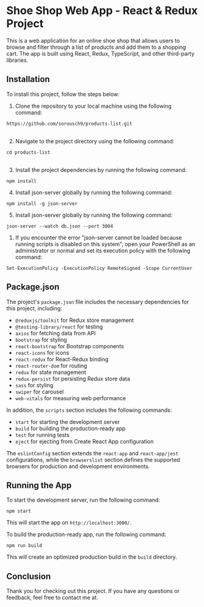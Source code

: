 <h1>Shoe Shop Web App - React &amp; Redux Project</h1>
      <p>
        This is a web application for an online shoe shop that allows users to
        browse and filter through a list of products and add them to a shopping
        cart. The app is built using React, Redux, TypeScript, and other
        third-party libraries.
      </p>
      <h2>Installation</h2>
      <p>To install this project, follow the steps below:</p>
      <ol>
        <li>
          Clone the repository to your local machine using the following
          command:
        </li>
      </ol>
      <pre>
<code>https://github.com/sorousch9/products-list.git
</code>
</pre>
      <ol start="2">
        <li>Navigate to the project directory using the following command:</li>
      </ol>
      <pre>
<code>cd products-list
</code>
</pre>
      <ol start="3">
        <li>
          Install the project dependencies by running the following command:
        </li>
      </ol>
      <pre><code >npm install
</code></pre>
      <ol start="4">
        <li>Install json-server globally by running the following command:</li>
      </ol>
      <pre><code >npm install -g json-server
</code></pre>
      <ol start="5">
        <li>Install json-server globally by running the following command:</li>
      </ol>
      <pre><code >json-server --watch db.json --port 3004
</code></pre>
      <ol>
        <li>
          If you encounter the error "json-server cannot be loaded because
          running scripts is disabled on this system", open your PowerShell as
          an administrator or normal and set its execution policy with the
          following command:
        </li>
      </ol>
      <pre><code >Set-ExecutionPolicy -ExecutionPolicy RemoteSigned -Scope CurrentUser
</code></pre>
      <h2>Package.json</h2>
      <p>
        The project's <code>package.json</code> file includes the necessary
        dependencies for this project, including:
      </p>
      <ul>
        <li><code>@reduxjs/toolkit</code> for Redux store management</li>
        <li><code>@testing-library/react</code> for testing</li>
        <li><code>axios</code> for fetching data from API</li>
        <li><code>bootstrap</code> for styling</li>
        <li><code>react-bootstrap</code> for Bootstrap components</li>
        <li><code>react-icons</code> for icons</li>
        <li><code>react-redux</code> for React-Redux binding</li>
        <li><code>react-router-dom</code> for routing</li>
        <li><code>redux</code> for state management</li>
        <li><code>redux-persist</code> for persisting Redux store data</li>
        <li><code>sass</code> for styling</li>
        <li><code>swiper</code> for carousel</li>
        <li><code>web-vitals</code> for measuring web performance</li>
      </ul>
      <p>
        In addition, the <code>scripts</code> section includes the following
        commands:
      </p>
      <ul>
        <li><code>start</code> for starting the development server</li>
        <li><code>build</code> for building the production-ready app</li>
        <li><code>test</code> for running tests</li>
        <li>
          <code>eject</code> for ejecting from Create React App configuration
        </li>
      </ul>
      <p>
        The <code>eslintConfig</code> section extends the
        <code>react-app</code> and <code>react-app/jest</code> configurations,
        while the <code>browserslist</code> section defines the supported
        browsers for production and development environments.
      </p>
      <h2>Running the App</h2>
      <p>To start the development server, run the following command:</p>
      <code>npm <span>start</span> </code>
      <p>This will start the app on <code>http://localhost:3000/</code>.</p>
      <p>To build the production-ready app, run the following command:</p>
      <div><code>npm run build </code></div>
      <p>
        This will create an optimized production build in the
        <code>build</code> directory.
      </p>
      <h2>Conclusion</h2>
      <p>
        Thank you for checking out this project. If you have any questions or
        feedback, feel free to contact me at.
      </p>
